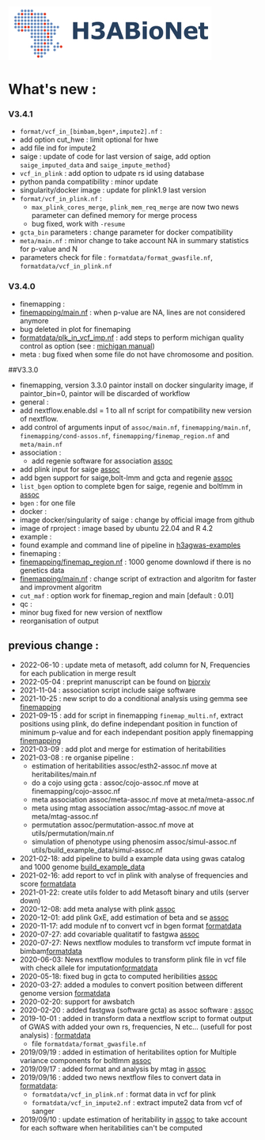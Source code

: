 <img src="helperfiles/H3ABioNetlogo2.jpg"/>


# What\'s new :
### V3.4.1
* `format/vcf_in_[bimbam,bgen*,impute2].nf` :
 * add option cut_hwe : limit optional for hwe 
 * add file ind for impute2
* saige : update of code for last version of saige, add option `saige_imputed_data` and `saige_impute_method}`
* `vcf_in_plink` : add option to udpate rs id using database 
* python panda compatibility : minor update
* singularity/docker image : update for plink1.9 last version 
* `format/vcf_in_plink.nf`  : 
  * `max_plink_cores_merge`, `plink_mem_req_merge` are now two news parameter can defined memory for merge process
  * bug fixed, work with `-resume` 
* `gcta_bin` parameters : change parameter for docker compatibility 
* `meta/main.nf` : minor change to take account NA in summary statistics for p-value  and N
* parameters check for file : `formatdata/format_gwasfile.nf`,  `formatdata/vcf_in_plink.nf`

### V3.4.0
* finemapping :
 * [finemapping/main.nf](finemapping/README.md) : when p-value are NA, lines are not considered anymore
 * bug deleted in plot for finemaping
* [formatdata/plk_in_vcf_imp.nf](formatdata/README.md) : add steps to perform michigan quality control as option (see : [michigan manual](https://imputationserver.readthedocs.io/en/latest/prepare-your-data/))
* meta : bug fixed when some file do not have chromosome and position.

##V3.3.0
* finemapping, version 3.3.0 paintor  install on docker singularity image, if paintor_bin=0, paintor will be discarded of workflow
* general : 
 * add nextflow.enable.dsl = 1 to all nf script for compatibility new version of nextflow.
 * add control of arguments input of `assoc/main.nf`, `finemapping/main.nf`, `finemapping/cond-assos.nf`, `finemapping/finemap_region.nf` and `meta/main.nf`
* association :
  * add regenie software for association [assoc](assoc/README.md) 
 * add plink input for saige [assoc](assoc/README.md) 
 * add bgen support for saige,bolt-lmm and gcta and regenie [assoc](assoc/README.md) 
  * `list_bgen` option to complete bgen for saige, regenie and boltlmm in [assoc](assoc/README.md)
  * `bgen` : for one file 
* docker :
 * image docker/singularity of saige : change by official image from github
 * image of rproject : image based by ubuntu 22.04 and R 4.2
* example :
 * found example and command line of pipeline in [h3agwas-examples](https://github.com/h3abionet/h3agwas-examples)
* finemaping :
 * [finemapping/finemap_region.nf](finemapping/README.md) : 1000 genome downlowd if there is no genetics data
 * [finemapping/main.nf](finemapping/README.md) : change script of extraction and algoritm for faster and improvment algoritm
 * `cut_maf` : option work for finemap_region and main  [default : 0.01]
* qc :
 * minor bug fixed for new version of nextflow
 * reorganisation of output

## previous change :
* 2022-06-10 : update meta of metasoft, add column for N, Frequencies for each publication in merge result
* 2022-05-04 : preprint manuscript can be found on [biorxiv](https://www.biorxiv.org/content/10.1101/2022.05.02.490206v1)
* 2021-11-04 : association script include saige software
* 2021-10-25 : new script to do a conditional analysis using gemma see [finemapping](finemapping/README.md)
* 2021-09-15 :  add for script in finemapping `finemap_multi.nf`, extract positions using plink, do define independant position in function of minimum p-value and for each independant position apply finemapping [finemapping](finemapping/README.md)
* 2021-03-09 : add plot and merge for estimation of heritabilities
* 2021-03-08 : re organise pipeline :
  * estimation of heritabilities assoc/esth2-assoc.nf move at heritabilites/main.nf
  * do a cojo using gcta : assoc/cojo-assoc.nf move at  finemapping/cojo-assoc.nf
  * meta association assoc/meta-assoc.nf move at meta/meta-assoc.nf
  * meta using mtag association assoc/mtag-assoc.nf move at meta/mtag-assoc.nf
  * permutation assoc/permutation-assoc.nf move at utils/permutation/main.nf
  * simulation of phenotype using phenosim assoc/simul-assoc.nf utils/build_example_data/simul-assoc.nf
* 2021-02-18: add pipeline to build a example data using gwas catalog and 1000 genome [build\_example\_data](utils/build_example_data/README.md)
* 2021-02-16: add report to vcf in plink with analyse of frequencies and score  [formatdata](formatdata/README.md)
* 2021-01-22: create utils folder to add Metasoft binary and utils (server down)
* 2020-12-08: add meta analyse with plink [assoc](assoc/README.md)
* 2020-12-01: add plink GxE, add estimation of beta and se [assoc](assoc/README.md)
* 2020-11-17: add module nf to convert vcf in bgen format [formatdata](formatdata/README.md)
* 2020-07-27: add covariable qualitatif to fastgwa [assoc](assoc/README.md)
* 2020-07-27: News nextflow modules to transform vcf impute format in bimbam[formatdata](formatdata/README.md)
* 2020-06-03: News nextflow modules to transform plink file in vcf file with check allele for imputation[formatdata](formatdata/README.md)
* 2020-05-18: fixed bug in gcta to computed heribilities [assoc](assoc/README.md)
* 2020-03-27: added a modules to convert position between different genome version [formatdata](formatdata/README.md)
* 2020-02-20: support for awsbatch
* 2020-02-20 :  added fastgwa (software gcta) as assoc software  : [assoc](assoc/README.md)
* 2019-10-01 : added in transform data a nextflow script to format output of GWAS with added your own rs, frequencies, N etc...  (usefull for post analysis) : [formatdata](formatdata/README.md)
  * file `formatdata/format_gwasfile.nf`
* 2019/09/19 : added in estimation of heritabilites option for Multiple variance components for boltlmm  [assoc](assoc/README.md)
* 2019/09/17 : added format and analysis by mtag in [assoc](assoc/README.md)
* 2019/09/16 : added two news nextflow files to convert data in [formatdata](formatdata/README.md):
  * `formatdata/vcf_in_plink.nf` : format data in vcf for plink
  * `formatdata/vcf_in_impute2.nf` : extract impute2 data from vcf of sanger
* 2019/09/10 : update estimation of heritability in [assoc](assoc/README.md) to take account for each software when heritabilities can't be computed


